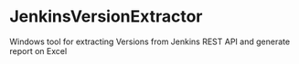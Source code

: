 # JenkinsVersionExtractor
Windows tool for extracting Versions from Jenkins REST API and generate report on Excel
